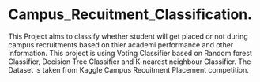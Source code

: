 # Campus_Recuitment_Classification.
This Project aims to classify whether student will get placed or not during campus recruitments based on thier academi performance and other information. This project is using Voting Classifier based on Random forest Classifier, Decision Tree Classifier and K-nearest neighbour Classifier. The Dataset is taken from Kaggle Campus Recuitment Placement competition.
